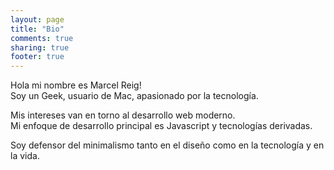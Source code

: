 ```yaml
---
layout: page
title: "Bio"
comments: true
sharing: true
footer: true
---
```



Hola mi nombre es Marcel Reig!<br>
Soy un Geek, usuario de Mac, apasionado por la tecnología.

Mis intereses van en torno al desarrollo web moderno.<br>
Mi enfoque de desarrollo principal es Javascript y tecnologías derivadas.

Soy defensor del minimalismo tanto en el diseño como en la tecnología y en la vida.


